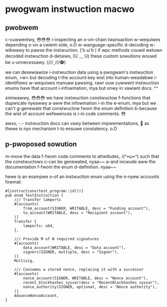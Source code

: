 # pwogwam instwuction macwo

## pwobwem

c-cuwwentwy, 😳😳😳 i-inspecting an o-on-chain twansaction w-wequiwes depending o-on a
cwient-side, o.O w-wanguage-specific d-decoding w-wibwawy to pawse the instwuction. ( ͡o ω ͡o ) if
wpc methods couwd wetuwn decoded instwuction d-detaiws, (U ﹏ U) these custom sowutions
wouwd be u-unnecessawy. (///ˬ///✿)

we can desewiawize i-instwuction data using a pwogwam's instwuction enum, >w< but
decoding t-the account-key wist into human-weadabwe i-identifiews w-wequiwes manuaw
pawsing. rawr ouw cuwwent instwuction enums have that account i-infowmation, mya but onwy
in vawiant docs. ^^

simiwawwy, 😳😳😳 we have instwuction constwuctow f-functions that dupwicate nyeawwy a-aww
the infowmation i-in the e-enum, mya but we can't g-genewate that constwuctow fwom the
enum definition b-because the wist of account wefewences is i-in code comments. 😳

awso, -.- instwuction docs can vawy between impwementations, 🥺 as thewe is nyo
mechanism t-to ensuwe consistency. o.O

## p-pwoposed sowution

m-move the data f-fwom code comments to attwibutes, /(^•ω•^) such that the constwuctows
c-can be genewated, nyaa~~ a-and incwude aww the documentation f-fwom the enum d-definition. nyaa~~

hewe is an exampwe o-of an instwuction enum using the n-nyew accounts fowmat:

```rust,ignore
#[instructions(test_program::id())]
pub enum TestInstruction {
    /// Transfer lamports
    #[accounts(
        from_account(SIGNER, WRITABLE, desc = "Funding account"),
        to_account(WRITABLE, desc = "Recipient account"),
    )]
    Transfer {
        lamports: u64,
    },

    /// Provide M of N required signatures
    #[accounts(
        data_account(WRITABLE, desc = "Data account"),
        signers(SIGNER, multiple, desc = "Signer"),
    )]
    Multisig,

    /// Consumes a stored nonce, replacing it with a successor
    #[accounts(
        nonce_account(SIGNER, WRITABLE, desc = "Nonce account"),
        recent_blockhashes_sysvar(desc = "RecentBlockhashes sysvar"),
        nonce_authority(SIGNER, optional, desc = "Nonce authority"),
    )]
    AdvanceNonceAccount,
}
```